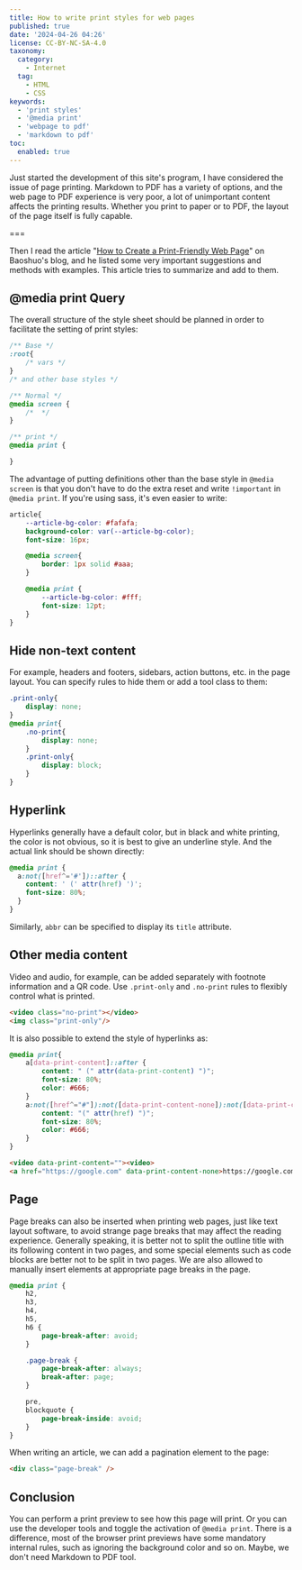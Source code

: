 ```yaml
---
title: How to write print styles for web pages
published: true
date: '2024-04-26 04:26'
license: CC-BY-NC-SA-4.0
taxonomy:
  category:
    - Internet
  tag:
    - HTML
    - CSS
keywords:
  - 'print styles'
  - '@media print'
  - 'webpage to pdf'
  - 'markdown to pdf'
toc:
  enabled: true
---
```


Just started the development of this site's program, I have considered the issue of page printing. Markdown to PDF has a variety of options, and the web page to PDF experience is very poor, a lot of unimportant content affects the printing results. Whether you print to paper or to PDF, the layout of the page itself is fully capable.

===

Then I read the article "[How to Create a Print-Friendly Web Page](https://blog.baoshuo.ren/post/printer-friendly-webpage/)" on Baoshuo's blog, and he listed some very important suggestions and methods with examples. This article tries to summarize and add to them.

## @media print Query

The overall structure of the style sheet should be planned in order to facilitate the setting of print styles:

```css
/** Base */
:root{
    /* vars */
}
/* and other base styles */

/** Normal */
@media screen {
    /*  */
}

/** print */
@media print {

}
```

The advantage of putting definitions other than the base style in `@media screen` is that you don't have to do the extra reset and write `!important` in `@media print`. If you're using sass, it's even easier to write:

```scss
article{
    --article-bg-color: #fafafa;
    background-color: var(--article-bg-color);
    font-size: 16px;

    @media screen{
        border: 1px solid #aaa;
    }

    @media print {
        --article-bg-color: #fff;
        font-size: 12pt;
    }
}
```

## Hide non-text content

For example, headers and footers, sidebars, action buttons, etc. in the page layout. You can specify rules to hide them or add a tool class to them:

```css
.print-only{
    display: none;
}
@media print{
    .no-print{
        display: none;
    }
    .print-only{
        display: block;
    }
}

```

## Hyperlink

Hyperlinks generally have a default color, but in black and white printing, the color is not obvious, so it is best to give an underline style. And the actual link should be shown directly:

```css
@media print {
  a:not([href^='#'])::after {
    content: ' (' attr(href) ')';
    font-size: 80%;
  }
}
```

Similarly, `abbr` can be specified to display its `title` attribute.
 
## Other media content

Video and audio, for example, can be added separately with footnote information and a QR code. Use `.print-only` and `.no-print` rules to flexibly control what is printed.

```html
<video class="no-print"></video>
<img class="print-only"/>
```

It is also possible to extend the style of hyperlinks as:

```css
@media print{
    a[data-print-content]::after {
        content: " (" attr(data-print-content) ")";
        font-size: 80%;
        color: #666;
    }
    a:not([href^="#"]):not([data-print-content-none]):not([data-print-content])::after {
        content: "(" attr(href) ")";
        font-size: 80%;
        color: #666;
    }
}
```

```html
<video data-print-content=""><video>
<a href="https://google.com" data-print-content-none>https://google.com<a>
```

## Page

Page breaks can also be inserted when printing web pages, just like text layout software, to avoid strange page breaks that may affect the reading experience. Generally speaking, it is better not to split the outline title with its following content in two pages, and some special elements such as code blocks are better not to be split in two pages. We are also allowed to manually insert elements at appropriate page breaks in the page.

```css
@media print {
    h2,
    h3,
    h4,
    h5,
    h6 {
        page-break-after: avoid;
    }

    .page-break {
        page-break-after: always;
        break-after: page;
    }

    pre,
    blockquote {
        page-break-inside: avoid;
    }
}
```

When writing an article, we can add a pagination element to the page:

```html
<div class="page-break" />
```

## Conclusion

You can perform a print preview to see how this page will print. Or you can use the developer tools and toggle the activation of `@media print`. There is a difference, most of the browser print previews have some mandatory internal rules, such as ignoring the background color and so on. Maybe, we don't need Markdown to PDF tool.
